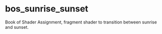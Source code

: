 # bos_sunrise_sunset
Book of Shader Assignment, fragment shader to transition between sunrise and sunset.
